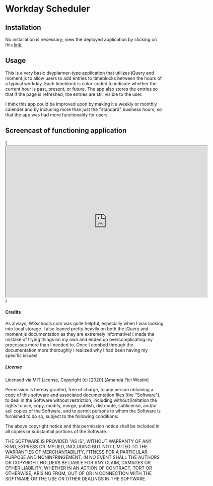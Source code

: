 # Workday Scheduler

## Installation
No installation is necessary; view the deployed application by clicking on this [link.](https://a-westin.github.io/gtatl-05-workday-scheduler/)

## Usage
This is a very basic dayplanner-type application that utilizes jQuery and moment.js to allow users to add entries to timeblocks between the hours of a typical workday. Each timeblock is color-coded to indicate whether the current hour is past, present, or future. The app also stores the entries so that if the page is refreshed, the entries are still visible to the user. 

I think this app could be improved upon by making it a weekly or monthly calender and by including more than just the "standard" business hours, so that the app was had more functionality for users.

## Screencast of functioning application

(<iframe src="https://drive.google.com/file/d/12jgJ0IIfJVfMgPBRrmLaFeITk1STJWeQ/preview" width="640" height="480"></iframe>)


#### Credits

As always, W3schools.com was quite helpful, especially when I was looking into local storage. I also leaned pretty heavily on both the jQuery and moment.js documentation as they are extremely informative! I made the mistake of trying things on my own and ended up overcomplicating my processes more than I needed to. Once I combed through the documentation more thoroughly I realized why I had been having my specific issues!


##### License

Licensed via MIT License, 
Copyright (c) [2020] [Amanda Fici Westin]

Permission is hereby granted, free of charge, to any person obtaining a copy
of this software and associated documentation files (the "Software"), to deal
in the Software without restriction, including without limitation the rights
to use, copy, modify, merge, publish, distribute, sublicense, and/or sell
copies of the Software, and to permit persons to whom the Software is
furnished to do so, subject to the following conditions:

The above copyright notice and this permission notice shall be included in all
copies or substantial portions of the Software.

THE SOFTWARE IS PROVIDED "AS IS", WITHOUT WARRANTY OF ANY KIND, EXPRESS OR
IMPLIED, INCLUDING BUT NOT LIMITED TO THE WARRANTIES OF MERCHANTABILITY,
FITNESS FOR A PARTICULAR PURPOSE AND NONINFRINGEMENT. IN NO EVENT SHALL THE
AUTHORS OR COPYRIGHT HOLDERS BE LIABLE FOR ANY CLAIM, DAMAGES OR OTHER
LIABILITY, WHETHER IN AN ACTION OF CONTRACT, TORT OR OTHERWISE, ARISING FROM,
OUT OF OR IN CONNECTION WITH THE SOFTWARE OR THE USE OR OTHER DEALINGS IN THE
SOFTWARE.

